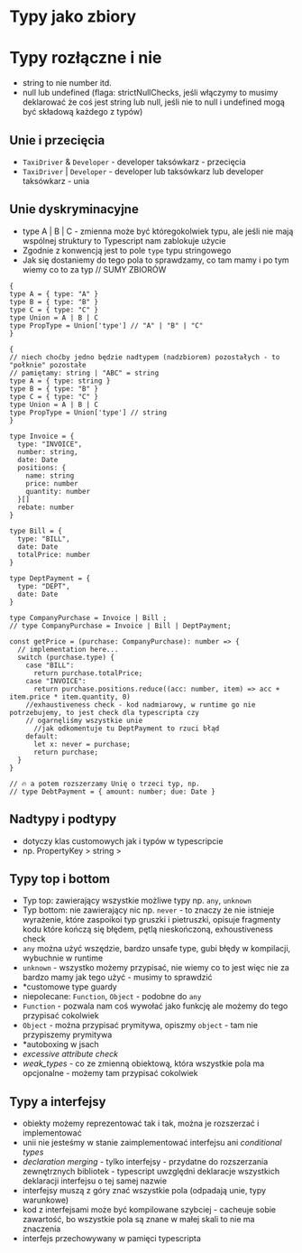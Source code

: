 # Typy jako zbiory

# Typy rozłączne i nie

- string to nie number itd.
- null lub undefined (flaga: strictNullChecks, jeśli włączymy to musimy deklarować że coś jest string lub null, jeśli
  nie to null i undefined mogą być składową każdego z typów)

## Unie i przecięcia

- `TaxiDriver` & `Developer` - developer taksówkarz - przecięcia
- `TaxiDriver` | `Developer` - developer lub taksówkarz lub developer taksówkarz - unia

## Unie dyskryminacyjne

- type A | B | C - zmienna może być któregokolwiek typu, ale jeśli nie mają wspólnej struktury to Typescript nam
  zablokuje użycie
- Zgodnie z konwencją jest to pole `type` typu stringowego
- Jak się dostaniemy do tego pola to sprawdzamy, co tam mamy i po tym wiemy co to za typ // SUMY ZBIORÓW

```
{
type A = { type: "A" }
type B = { type: "B" }
type C = { type: "C" }
type Union = A | B | C
type PropType = Union['type'] // "A" | "B" | "C"
}

{
// niech choćby jedno będzie nadtypem (nadzbiorem) pozostałych - to "połknie" pozostałe
// pamiętamy: string | "ABC" = string
type A = { type: string }
type B = { type: "B" }
type C = { type: "C" }
type Union = A | B | C
type PropType = Union['type'] // string
}
```

```
type Invoice = {
  type: "INVOICE",
  number: string,
  date: Date
  positions: {
    name: string
    price: number
    quantity: number
  }[]
  rebate: number
}

type Bill = {
  type: "BILL",
  date: Date
  totalPrice: number
}

type DeptPayment = {
  type: "DEPT",
  date: Date
}

type CompanyPurchase = Invoice | Bill ;
// type CompanyPurchase = Invoice | Bill | DeptPayment;

const getPrice = (purchase: CompanyPurchase): number => {
  // implementation here...
  switch (purchase.type) {
    case "BILL":
      return purchase.totalPrice;
    case "INVOICE":
      return purchase.positions.reduce((acc: number, item) => acc + item.price * item.quantity, 0)
    //exhaustiveness check - kod nadmiarowy, w runtime go nie potrzebujemy, to jest check dla typescripta czy
    // ogarnęliśmy wszystkie unie
      //jak odkomentuje tu DeptPayment to rzuci błąd
    default:
      let x: never = purchase;
      return purchase;
  }
}

// 🔥 a potem rozszerzamy Unię o trzeci typ, np.
// type DebtPayment = { amount: number; due: Date }
```

## Nadtypy i podtypy

- dotyczy klas customowych jak i typów w typescripcie
- np. PropertyKey > string >

## Typy top i bottom

- Typ top: zawierający wszystkie możliwe typy np. `any`, `unknown`
- Typ bottom: nie zawierający nic np. `never` - to znaczy że nie istnieje wyrażenie, które zaspoikoi typ gruszki i
  pietruszki, opisuje fragmenty kodu które kończą się błędem, pętlą nieskończoną, exhoustiveness check
- `any` można użyć wszędzie, bardzo unsafe type, gubi błędy w kompilacji, wybuchnie w runtime
- `unknown` - wszystko możemy przypisać, nie wiemy co to jest więc nie za bardzo mamy jak tego użyć - musimy to
  sprawdzić
- *customowe type guardy
- niepolecane: `Function`, `Object` - podobne do `any`
- `Function` - pozwala nam coś wywołać jako funkcję ale możemy do tego przypisać cokolwiek
- `Object` - można przypisać prymitywa, opiszmy `object` - tam nie przypiszemy prymitywa
- *autoboxing w jsach
- _excessive attribute check_
- _weak_types_ - co ze zmienną obiektową, która wszystkie pola ma opcjonalne - możemy tam przypisać cokolwiek

## Typy a interfejsy

- obiekty możemy reprezentować tak i tak, można je rozszerzać i implementować
- unii nie jesteśmy w stanie zaimplementować interfejsu ani _conditional types_
- _declaration merging_ - tylko interfejsy - przydatne do rozszerzania zewnętrznych bibliotek - typescript uwzględni
  deklaracje wszystkich deklaracji interfejsu o tej samej nazwie
- interfejsy muszą z góry znać wszystkie pola (odpadają unie, typy warunkowe)
- kod z interfejsami może być kompilowane szybciej - cacheuje sobie zawartość, bo wszystkie pola są znane w małej skali
  to nie ma znaczenia
- interfejs przechowywany w pamięci typescripta 